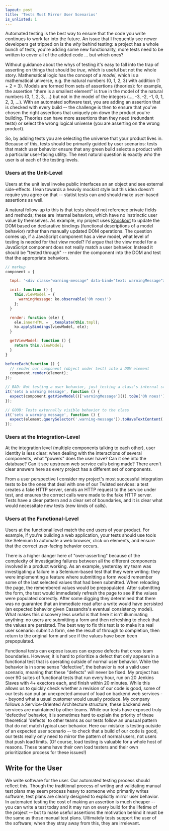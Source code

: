 ```yaml
---
layout: post
title: 'Tests Must Mirror User Scenarios'
is_unlisted: 1
---
```


Automated testing is the best way to ensure that the code you write continues to work far into the future.  An issue that I frequently see newer developers get tripped on is the _why_ behind testing: a project has a whole bunch of tests, you're adding some new functionality, more tests need to be written to cover all of the added code ... but which ones?

Without guidance about the whys of testing it's easy to fall into the trap of asserting on things that should be _true_, which is useful but not the whole story.  Mathematical logic has the concept of a _model_, which is a mathematical universe, e.g. the natural numbers (0, 1, 2, 3) with addition (1 + 2 = 3).  Models are formed from sets of assertions (theories): for example, the assertion "there is a smallest element" is true in the model of the natural numbers (0, 1, 2, 3, ...) but not in the model of the integers (..., -3, -2, -1, 0, 1, 2, 3, ...).  With an automated software test, you are adding an assertion that is checked with every build -- the challenge is then to ensure that you've chosen the right assertions that uniquely pin down the product you're building.  Theories can have more assertions than they need (redundant tests) or select the wrong logical universe (you are asserting on the wrong product).

So, by adding tests you are selecting the universe that your product lives in.  Because of this, tests should be primarily guided by user scenarios: tests that match user behavior ensure that any green build selects a product with a particular user-facing utility.  The next natural question is exactly _who_ the user is at each of the testing levels.

### Users at the Unit-Level

Users at the unit level invoke public interfaces an an object and see external side-effects.  I lean towards a heavily mockist style but this idea doesn't require you agree on that -- statist tests can and should make user-based assertions as well.

A natural follow-up to this is that tests should not reference private fields and methods; these are internal behaviors, which have no instrinctic user value by themselves.  As example, my project uses [Knockout](http://knockoutjs.com) to update the DOM based on declarative bindings (functional descriptions of a model behavior) rather than manually updated DOM operations.  The question comes up, if a JavaScript component has a view model, what level of testing is needed for that view model?  I'd argue that the view model for a JavaScript component does not really match a user behavior.   Instead it should be "tested through" -- render the component into the DOM and test that the appropriate behaviors.

```javascript
// markup
component = {

  tmpl: '<div class="warning-message" data-bind="text: warningMessage"></div>'

  init: function () {
    this.viewModel = {
      warningMessage: ko.observable('Oh noes!')
    };
  }

  render: function (ele) {
    ele.innerHTML = _.template(this.tmpl);
    ko.applyBindings(viewModel, ele);
  }

  getViewModel: function () {
    return this.viewModel;
  }
}

beforeEach(function () {
  // render our component (object under test) into a DOM element
  component.render(element);
});

// BAD: Not testing a user behavior, just testing a class's internal state
it('sets a warning message', function () {
  expect(component.getViewModel()['warningMessage']()).toBe('Oh noes!');
});

// GOOD: Tests externally visible behavior to the class
it('sets a warning message', function () {
  expect(element.querySelector('.warning-message')).toHaveTextContent('Oh noes!')
});
```

### Users at the Integration-Level

At the integration level (multiple components talking to each other), user identity is less clear: when dealing with the interactions of several components, what "powers" does the user have?  Can it see into the database?  Can it see upstream web service calls being made?  There aren't clear answers here as every project has a different set of components.

From a user perspective I consider my project's most successful integration tests to be the ones that deal with one of our Twisted services: a test creates a fake HTTP server, sends an HTTP request to the service under test, and ensures the correct calls were made to the fake HTTP server.  Tests have a clear pattern and a clear set of boundaries, and it is clear what would necessitate new tests (new kinds of calls).

### Users at the Functional-Level

Users at the functional level match the end users of your product.  For example, if you're building a web application, your tests should use tools like Selenium to automate a web browser, click on elements, and ensure that the correct user-facing behavior occurs.

There is a higher danger here of "over-asserting" because of the complexity of investigating failures between all the different components involved in a product working.  As an example, yesterday my team was investigating a failure in a Selenium-based test that they were writing: they were implementing a feature where submitting a form would remember some of the last selected values that had been submitted.  When reloading the page, the remembered values would be prepopulated.  After submitting the form, the test would immediately refresh the page to see if the values were populated correctly.  After some digging they determined that there was no guarantee that an immediate read after a write would have persisted (an expected behavior given Cassandra's eventual consistency model).  What makes this discovery less useful is that here it isn't illuminating anything: no users are submitting a form and then refreshing to check that the values are persisted.  The best way to fix this test is to make it a real user scenario: submit a form, see the result of through to completion, then return to the original form and see if the values have been been prepopulated.

Functional tests can expose issues can expose defects that cross team boundaries.  However, it is hard to prioritize a defect that only appears in a functional test that is operating outside of normal user behavior.  While the behavior is in some sense "defective", the behavior is not a valid user scenario, meaning that these "defects" will never be fixed.  My project has over 90 suites of functional tests that run every hour, run on 20 Jenkins Slaves with 4+ exectors each, and finish within 20 minutes.  While this allows us to quickly check whether a revision of our code is good, some of our tests can put an unexpected amount of load on backend web services -- beyond what a usual customer would usually produce.  My company follows a Service-Oriented Architecture structure, these backend web services are maintained by other teams.  While our tests have exposed truly 'defective' behavior, it is sometimes hard to explain the priority of these theoretical 'defects' to other teams as our tests follow an unusual pattern that do not match typical user behavior.  Here our mistake is testing outside of an expected user scenario -- to check that a build of our code is good, our tests really only need to mirror the pattern of normal users, not users that push load limits.  (Of course, load testing is valuable for a whole host of reasons.  These teams have their own load testers and their own prioritization process for these issues!)

## Write for the User

We write software for the user.  Our automated testing process should reflect this.  Though the traditional process of writing and validating manual test plans may seem process heavy to someone who primarily writes software, test plans are clearly designed to explicitly mirror user behavior.  In automated testing the cost of making an assertion is much cheaper -- you can write a test today and it may run on every build for the lifetime of the project -- but to make useful assertions the motivation behind it must be the same as those manual test plans.  Ultimately tests support the user of the software; when they stray away from this, they are irrelevant.
